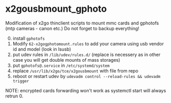 # x2gousbmount_gphoto
Modification of x2go thinclient scripts to mount mmc cards and gphotofs (mtp cameras - canon etc.)
Do not forget to backup everything!

0. install `gphotofs`
1. Modify `62-x2gogphotomount.rules` to add your camera using usb vendor id and model (look in lsusb)
3. put udev rules in `/lib/udev/rules.d/` (replace is necessery as in other case you will get double mounts of mass storages)
4. put `gphotofs@.service` in `/etc/systemd/system`
5. replace `/usr/lib/x2go/tce/x2gousbmount` with file from repo
6. reboot or restart udev by `udevadm control --reload-rules && udevadm trigger`

NOTE: encrypted cards forwarding won't work as systemctl start will always retrun 0.
